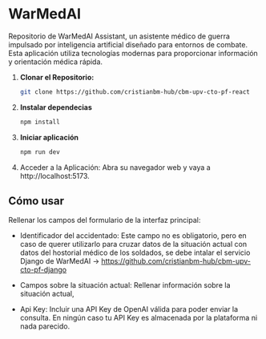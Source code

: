 # WarMedAI

Repositorio de WarMedAI Assistant, un asistente médico de guerra impulsado por inteligencia artificial diseñado para entornos de combate. Esta aplicación utiliza tecnologías modernas para proporcionar información y orientación médica rápida.

1. **Clonar el Repositorio:**
   ```bash
   git clone https://github.com/cristianbm-hub/cbm-upv-cto-pf-react
    ```

2. **Instalar dependecias**
    ```bash
    npm install
    ```

3. **Iniciar aplicación**
    ```bash
    npm run dev
    ```

4. Acceder a la Aplicación:
Abra su navegador web y vaya a http://localhost:5173.


## Cómo usar

Rellenar los campos del formulario de la interfaz principal:

* Identificador del accidentado: Este campo no es obligatorio, pero en caso de querer utilizarlo para cruzar datos de la situación actual con datos del hostorial médico de los soldados, se debe intalar el servicio Django de WarMedAI -> https://github.com/cristianbm-hub/cbm-upv-cto-pf-django 

* Campos sobre la situación actual: Rellenar información sobre la situación actual,

* Api Key: Incluir una API Key de OpenAI válida para poder enviar la consulta. En ningún caso tu API Key es almacenada por la plataforma ni nada parecido.